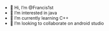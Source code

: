 - 👋 Hi, I’m @Francis1st
- 👀 I’m interested in java
- 🌱 I’m currently learning C++
- 💞️ I’m looking to collaborate on android studio 

<!---
Francis1st/Francis1st is a ✨ special ✨ repository because its `README.md` (this file) appears on your GitHub profile.
You can click the Preview link to take a look at your changes.
--->
